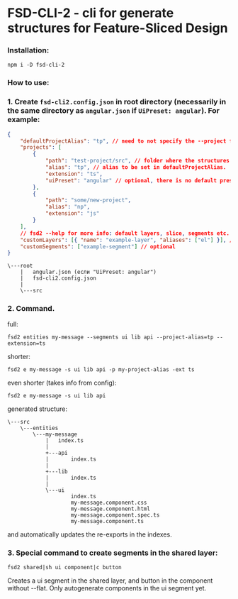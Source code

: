 # FSD-CLI-2 - cli for generate structures for Feature-Sliced Design

### Installation:

```
npm i -D fsd-cli-2
```

### How to use:

### 1. Create `fsd-cli2.config.json` in root directory (necessarily in the same directory as `angular.json` if `UiPreset: angular`). For example:

```json
{
    "defaultProjectAlias": "tp", // need to not specify the --project flag.
    "projects": [
        {
            "path": "test-project/src", // folder where the structures will be generated.
            "alias": "tp", // alias to be set in defaultProjectAlias.
            "extension": "ts",
            "uiPreset": "angular" // optional, there is no default preset, only support for generating the angular component yet.
        },
        {
            "path": "some/new-project",
            "alias": "np",
            "extension": "js"
        }
    ],
    // fsd2 --help for more info: default layers, slice, segments etc.
    "customLayers": [{ "name": "example-layer", "aliases": ["el"] }], // optional
    "customSegments": ["example-segment"] // optional
}
```

```
\---root
    |   angular.json (если "UiPreset: angular")
    |   fsd-cli2.config.json
    |
    \---src
```

### 2. Command.

full:

```
fsd2 entities my-message --segments ui lib api --project-alias=tp --extension=ts
```

shorter:

```
fsd2 e my-message -s ui lib api -p my-project-alias -ext ts
```

even shorter (takes info from config):

```
fsd2 e my-message -s ui lib api
```

generated structure:

```
\---src
    \---entities
        \---my-message
            |   index.ts
            |
            +---api
            |       index.ts
            |
            +---lib
            |       index.ts
            |
            \---ui
                    index.ts
                    my-message.component.css
                    my-message.component.html
                    my-message.component.spec.ts
                    my-message.component.ts
```

and automatically updates the re-exports in the indexes.

### 3. Special command to create segments in the shared layer:

```
fsd2 shared|sh ui component|c button
```

Creates a ui segment in the shared layer, and button in the component without --flat.
Only autogenerate components in the ui segment yet.
